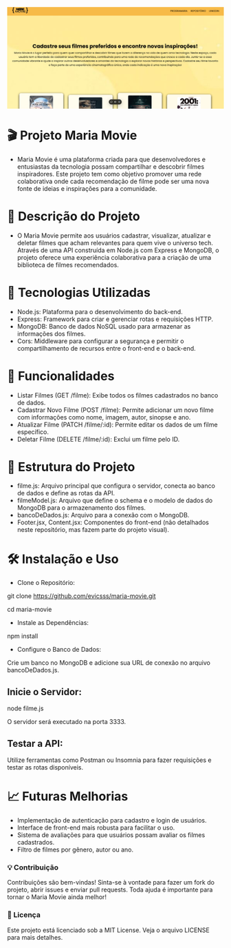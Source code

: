 <img src="front-end/front-programaria-react-main/src/assets/readme.png" alt="Exemplo imagem">


# 🎬 Projeto Maria Movie
- Maria Movie é uma plataforma criada para que desenvolvedores e entusiastas da tecnologia possam compartilhar e descobrir filmes inspiradores. Este projeto tem como objetivo promover uma rede colaborativa onde cada recomendação de filme pode ser uma nova fonte de ideias e inspirações para a comunidade.

# 📝 Descrição do Projeto
- O Maria Movie permite aos usuários cadastrar, visualizar, atualizar e deletar filmes que acham relevantes para quem vive o universo tech. Através de uma API construída em Node.js com Express e MongoDB, o projeto oferece uma experiência colaborativa para a criação de uma biblioteca de filmes recomendados.

# 🚀 Tecnologias Utilizadas
* Node.js: Plataforma para o desenvolvimento do back-end.
* Express: Framework para criar e gerenciar rotas e requisições HTTP.
* MongoDB: Banco de dados NoSQL usado para armazenar as informações dos filmes.
* Cors: Middleware para configurar a segurança e permitir o compartilhamento de recursos entre o front-end e o back-end.
# 📌 Funcionalidades
* Listar Filmes (GET /filme): Exibe todos os filmes cadastrados no banco de dados.
* Cadastrar Novo Filme (POST /filme): Permite adicionar um novo filme com informações como nome, imagem, autor, sinopse e ano.
* Atualizar Filme (PATCH /filme/:id): Permite editar os dados de um filme específico.
* Deletar Filme (DELETE /filme/:id): Exclui um filme pelo ID.
# 📂 Estrutura do Projeto
- filme.js: Arquivo principal que configura o servidor, conecta ao banco de dados e define as rotas da API.
- filmeModel.js: Arquivo que define o schema e o modelo de dados do MongoDB para o armazenamento dos filmes.
- bancoDeDados.js: Arquivo para a conexão com o MongoDB.
- Footer.jsx, Content.jsx: Componentes do front-end (não detalhados neste repositório, mas fazem parte do projeto visual).
# 🛠️ Instalação e Uso
- Clone o Repositório:

git clone https://github.com/evicsss/maria-movie.git

cd maria-movie

- Instale as Dependências:

npm install

- Configure o Banco de Dados:

Crie um banco no MongoDB e adicione sua URL de conexão no arquivo bancoDeDados.js.

## Inicie o Servidor:

node filme.js

O servidor será executado na porta 3333.

## Testar a API:

Utilize ferramentas como Postman ou Insomnia para fazer requisições e testar as rotas disponíveis.

# 📈 Futuras Melhorias
- Implementação de autenticação para cadastro e login de usuários.
- Interface de front-end mais robusta para facilitar o uso.
- Sistema de avaliações para que usuários possam avaliar os filmes cadastrados.
- Filtro de filmes por gênero, autor ou ano.

### 💡 Contribuição
Contribuições são bem-vindas! Sinta-se à vontade para fazer um fork do projeto, abrir issues e enviar pull requests. Toda ajuda é importante para tornar o Maria Movie ainda melhor!

### 📄 Licença
Este projeto está licenciado sob a MIT License. Veja o arquivo LICENSE para mais detalhes.
